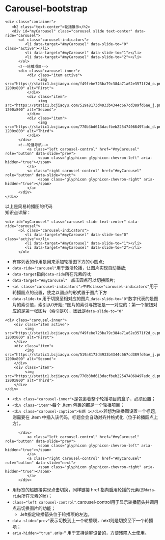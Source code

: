 # Carousel-bootstrap<br>
```
<div class="container">
   <h2 class="text-center">轮播展示</h2>
   <div id="myCarousel" class="carousel slide text-center" data-ride="carousel">
      <ol class="carousel-indicators">
         <li data-target="#myCarousel" data-slide-to="0" class="active"></li>
         <li data-target="#myCarousel" data-slide-to="1"></li>
         <li data-target="#myCarousel" data-slide-to="2"></li>                
      </ol>
      <!--轮播项目-->
      <div class="carousel-inner">
          <div class="item active">
               <img src="https://static1.bcjiaoyu.com/f49febe723ba79c384a71a62e3571f2d_o.png-1200x800" alt="First">
          </div>
          <div class="item">
               <img src="https://static1.bcjiaoyu.com/519a8173d4933b4344c667cd389fd6ae_j.png-1200x800" alt="Second">
          </div>
          <div class="item">
               <img src="https://static1.bcjiaoyu.com/770b3bd613dacfbeb225474068497adc_d.png-1200x800" alt="Third">
          </div>                                
      </div>
      <!--轮播导航-->
          <a class="left carousel-control" href="#myCarousel" role="button" data-slide="prev">
               <span class="glyphicon glyphicon-chevron-left" aria-hidden="true"></span>
          </a>
          <a class="right carousel-control" href="#myCarousel" role="button" data-slide="next">
               <span class="glyphicon glyphicon-chevron-right" aria-hidden="true"></span>
          </a>
      </div>
</div>
```
以上是简易轮播图的代码<br>
知识点详解：<br> 
```
<div id="myCarousel" class="carousel slide text-center" data-ride="carousel">
      <ol class="carousel-indicators">
         <li data-target="#myCarousel" data-slide-to="0" class="active"></li>
         <li data-target="#myCarousel" data-slide-to="1"></li>
         <li data-target="#myCarousel" data-slide-to="2"></li>                
      </ol>
```
   *  有序列表的作用是用来添加轮播图下方的小圆点;
   *  `data-ride="carousel"`用于激活轮播，让图片实现自动播放;
   *  `data-target`指向`data-ride`所在元素的id;
   *  `data-target="#myCarousel" ` 点击圆点可以切换图片;
   *  `<ol class="carousel-indicators">中的class="carousel-indicators"`用于轮播圆点的设置，使之以圆点的形式置于图片下方
   *  `data-slide-to` 用于切换至相对应的图片,`data-slide-to="0"`数字代表的是图片的索引值，索引从0开始;
         *图片的索引与按钮是一一对应的：第一个按钮对应的是第一张图片（索引是0），因此是`data-slide-to="0"`
```
<div class="carousel-inner">
    <div class="item active">
         <img src="https://static1.bcjiaoyu.com/f49febe723ba79c384a71a62e3571f2d_o.png-1200x800" alt="First">
    </div>
    <div class="item">
         <img src="https://static1.bcjiaoyu.com/519a8173d4933b4344c667cd389fd6ae_j.png-1200x800" alt="Second">
    </div>
    <div class="item">
         <img src="https://static1.bcjiaoyu.com/770b3bd613dacfbeb225474068497adc_d.png-1200x800" alt="Third">
    </div>                                
</div> 
```
   *  `<div class="carousel-inner">`是包裹着整个轮播项目的盒子，必须设置；
   *  `<div class="item">`每个 .item 包裹的都是一个轮播项目；
   *  `<div class="carousel-caption">标题 1</div>`若想为轮播图设置一个标题，则需要在 .item 中插入该代码，标题会会自动对齐并格式化（位于轮播圆点上方）。
```
      </div>
          <a class="left carousel-control" href="#myCarousel" role="button" data-slide="prev">
               <span class="glyphicon glyphicon-chevron-left" aria-hidden="true"></span>
          </a>
          <a class="right carousel-control" href="#myCarousel" role="button" data-slide="next">
               <span class="glyphicon glyphicon-chevron-right" aria-hidden="true"></span>
          </a>
      </div>
```
   *  用<a>标签的超链接实现点击切换，同样链接 href 指向启用轮播的元素(即`data-ride`所在元素的id)；
   *  `class="left carousel-control"`.carousel-control用于显示轮播箭头并调用点击切换图片的功能；
      *  .left指定轮播箭头位于轮播项的左边。
   *  `data-slide="prev"`表示切换到上一个轮播项，next则是切换至下一个轮播项；
   *  `aria-hidden="true"` .aria-* 用于支持读屏设备的，方便残障人士使用。


